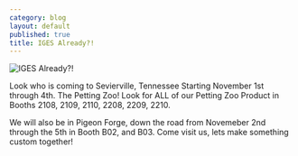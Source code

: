 ```yaml
---
category: blog
layout: default
published: true
title: IGES Already?!
---
```

![IGES Already?!](https://s3.amazonaws.com/pettingzoo-website/blog/409110-BE_longhorn-w_UT_bandana-2.jpg)

Look who is coming to Sevierville, Tennessee Starting November 1st through 4th. The Petting Zoo! Look for ALL of our Petting Zoo Product in Booths 2108, 2109, 2110, 2208, 2209, 2210. 

We will also be in Pigeon Forge, down the road from Novemeber 2nd through the 5th in Booth B02, and B03. Come visit us, lets make something custom together!
